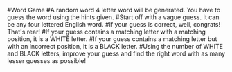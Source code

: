 #Word Game
#A random word 4 letter word will be generated. You have to guess the word using the hints given.
#Start off with a vague guess. It can be any four lettered English word.
#If your guess is correct, well, congrats! That's rear!
#If your guess contains a matching letter with a matching position, it is a WHITE letter.
#If your guess contains a matching letter but with an incorrect position, it is a BLACK letter.
#Using the number of WHITE and BLACK letters, improve your guess and find the right word with as many lesser guesses as possible!
